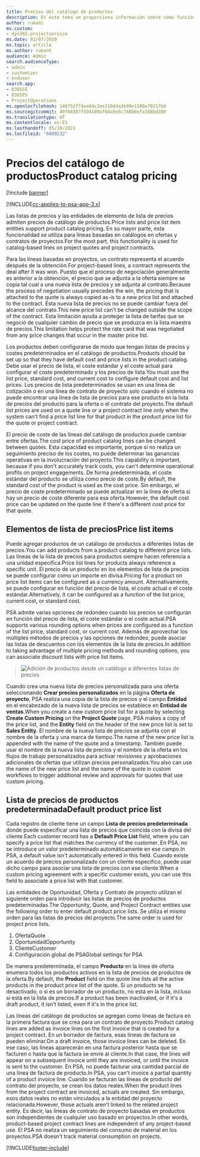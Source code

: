 ```yaml
---
title: Precios del catálogo de productos
description: En este tema se proporciona información sobre cómo funciona el precio del catálogo de productos en Dynamics 365 Project Service Automation (PSA).
author: rumant
ms.custom:
- dyn365-projectservice
ms.date: 03/07/2019
ms.topic: article
ms.author: rumant
audience: Admin
search.audienceType:
- admin
- customizer
- enduser
search.app:
- D365CE
- D365PS
- ProjectOperations
ms.openlocfilehash: 148f52f74ee64c2ee218dda3b09e1188e70217b0
ms.sourcegitcommit: 40f68387f594180af64a5e5c748b6efa188bd300
ms.translationtype: HT
ms.contentlocale: es-ES
ms.lasthandoff: 05/10/2021
ms.locfileid: "6009232"
---
```

# <a name="product-catalog-pricing"></a><span data-ttu-id="194cd-103">Precios del catálogo de productos</span><span class="sxs-lookup"><span data-stu-id="194cd-103">Product catalog pricing</span></span> 

[!include [banner](../includes/psa-now-project-operations.md)]

[!INCLUDE[cc-applies-to-psa-app-3.x](../includes/cc-applies-to-psa-app-3x.md)]


<span data-ttu-id="194cd-104">Las listas de precios y las entidades de elemento de lista de precios admiten precios de catálogo de productos.</span><span class="sxs-lookup"><span data-stu-id="194cd-104">Price lists and price list item entities support product catalog pricing.</span></span> <span data-ttu-id="194cd-105">En su mayor parte, esta funcionalidad se utiliza para líneas basadas en catálogos en ofertas y contratos de proyectos.</span><span class="sxs-lookup"><span data-stu-id="194cd-105">For the most part, this functionality is used for catalog-based lines on project quotes and project contracts.</span></span>

<span data-ttu-id="194cd-106">Para las líneas basadas en proyectos, un contrato representa el acuerdo después de la obtención.</span><span class="sxs-lookup"><span data-stu-id="194cd-106">For project-based lines, a contract represents the deal after it was won.</span></span> <span data-ttu-id="194cd-107">Puesto que el proceso de negociación generalmente es anterior a la obtención, el precio que se adjunta a la oferta siempre se copia tal cual a una nueva lista de precios y se adjunta al contrato.</span><span class="sxs-lookup"><span data-stu-id="194cd-107">Because the process of negotiation usually precedes the win, the pricing that is attached to the quote is always copied as-is to a new price list and attached to the contract.</span></span> <span data-ttu-id="194cd-108">Esta nueva lista de precios no se puede cambiar fuera del alcance del contrato.</span><span class="sxs-lookup"><span data-stu-id="194cd-108">This new price list can't be changed outside the scope of the contract.</span></span> <span data-ttu-id="194cd-109">Esta limitación ayuda a proteger la lista de tarifas que se negoció de cualquier cambio de precio que se produzca en la lista maestra de precios.</span><span class="sxs-lookup"><span data-stu-id="194cd-109">This limitation helps protect the rate card that was negotiated from any price changes that occur in the master price list.</span></span>

<span data-ttu-id="194cd-110">Los productos deben configurarse de modo que tengan listas de precios y costes predeterminados en el catálogo de productos.</span><span class="sxs-lookup"><span data-stu-id="194cd-110">Products should be set up so that they have default cost and price lists in the product catalog.</span></span> <span data-ttu-id="194cd-111">Debe usar el precio de lista, el coste estándar y el coste actual para configurar el coste predeterminado y los precios de lista.</span><span class="sxs-lookup"><span data-stu-id="194cd-111">You must use the list price, standard cost, and current cost to configure default cost and list prices.</span></span> <span data-ttu-id="194cd-112">Los precios de lista predeterminados se usan en una línea de cotización o en una línea de contrato de proyecto solo cuando el sistema no puede encontrar una línea de lista de precios para ese producto en la lista de precios del producto para la oferta o el contrato del proyecto.</span><span class="sxs-lookup"><span data-stu-id="194cd-112">The default list prices are used on a quote line or a project contract line only when the system can't find a price list line for that product in the product price list for the quote or project contract.</span></span>

<span data-ttu-id="194cd-113">El precio de coste de las líneas del catálogo de productos puede cambiar entre ofertas.</span><span class="sxs-lookup"><span data-stu-id="194cd-113">The cost price of product catalog lines can be changed between quotes.</span></span> <span data-ttu-id="194cd-114">Esta capacidad es importante, porque si no realiza un seguimiento preciso de los costes, no puede determinar las ganancias operativas en la involucración del proyecto.</span><span class="sxs-lookup"><span data-stu-id="194cd-114">This capability is important, because if you don't accurately track costs, you can't determine operational profits on project engagements.</span></span> <span data-ttu-id="194cd-115">De forma predeterminada, el coste estándar del producto se utiliza como precio de coste.</span><span class="sxs-lookup"><span data-stu-id="194cd-115">By default, the standard cost of the product is used as the cost price.</span></span> <span data-ttu-id="194cd-116">Sin embargo, el precio de coste predeterminado se puede actualizar en la línea de oferta si hay un precio de coste diferente para esa oferta.</span><span class="sxs-lookup"><span data-stu-id="194cd-116">However, the default cost price can be updated on the quote line if there's a different cost price for that quote.</span></span>

## <a name="price-list-items"></a><span data-ttu-id="194cd-117">Elementos de lista de precios</span><span class="sxs-lookup"><span data-stu-id="194cd-117">Price list items</span></span>

<span data-ttu-id="194cd-118">Puede agregar productos de un catálogo de productos a diferentes listas de precios.</span><span class="sxs-lookup"><span data-stu-id="194cd-118">You can add products from a product catalog to different price lists.</span></span> <span data-ttu-id="194cd-119">Las líneas de la lista de precios para productos siempre hacen referencia a una unidad específica.</span><span class="sxs-lookup"><span data-stu-id="194cd-119">Price list lines for products always reference a specific unit.</span></span> <span data-ttu-id="194cd-120">El precio de un producto en los elementos de lista de precios se puede configurar como un importe en divisa.</span><span class="sxs-lookup"><span data-stu-id="194cd-120">Pricing for a product on price list items can be configured as a currency amount.</span></span> <span data-ttu-id="194cd-121">Alternativamente, se puede configurar en función del precio de lista, el coste actual o el coste estándar.</span><span class="sxs-lookup"><span data-stu-id="194cd-121">Alternatively, it can be configured as a function of the list price, current cost, or standard cost.</span></span>

<span data-ttu-id="194cd-122">PSA admite varias opciones de redondeo cuando los precios se configuran en función del precio de lista, el coste estándar o el coste actual.</span><span class="sxs-lookup"><span data-stu-id="194cd-122">PSA supports various rounding options when prices are configured as a function of the list price, standard cost, or current cost.</span></span> <span data-ttu-id="194cd-123">Además de aprovechar los múltiples métodos de precios y las opciones de redondeo, puede asociar las listas de descuentos con los elementos de la lista de precios.</span><span class="sxs-lookup"><span data-stu-id="194cd-123">In addition to taking advantage of multiple pricing methods and rounding options, you can associate discount lists with price list items.</span></span> 

> ![Adición de productos desde un catálogo a diferentes listas de precios](media/basic-guide-16.png)

<span data-ttu-id="194cd-125">Cuando crea una nueva lista de precios personalizada para una oferta seleccionando **Crear precios personalizados** en la página **Oferta de proyecto**, PSA realiza una copia de la lista de precios y el campo **Entidad** en el encabezado de la nueva lista de precios se establece en **Entidad de ventas**.</span><span class="sxs-lookup"><span data-stu-id="194cd-125">When you create a new custom price list for a quote by selecting **Create Custom Pricing** on the **Project Quote** page, PSA makes a copy of the price list, and the **Entity** field on the header of the new price list is set to **Sales Entity**.</span></span> <span data-ttu-id="194cd-126">El nombre de la nueva lista de precios se adjunta con el nombre de la oferta y una marca de tiempo.</span><span class="sxs-lookup"><span data-stu-id="194cd-126">The name of the new price list is appended with the name of the quote and a timestamp.</span></span> <span data-ttu-id="194cd-127">También puede usar el nombre de la nueva lista de precios y el nombre de la oferta en los flujos de trabajo personalizados para activar revisiones y aprobaciones adicionales de ofertas que utilizan precios personalizados.</span><span class="sxs-lookup"><span data-stu-id="194cd-127">You also can use the name of the new price list and the name of the quote in custom workflows to trigger additional review and approvals for quotes that use custom pricing.</span></span>

 
## <a name="default-product-price-list"></a><span data-ttu-id="194cd-128">Lista de precios de productos predeterminada</span><span class="sxs-lookup"><span data-stu-id="194cd-128">Default product price list</span></span>
<span data-ttu-id="194cd-129">Cada registro de cliente tiene un campo **Lista de precios predeterminada** donde puede especificar una lista de precios que coincida con la divisa del cliente.</span><span class="sxs-lookup"><span data-stu-id="194cd-129">Each customer record has a **Default Price List** field, where you can specify a price list that matches the currency of the customer.</span></span> <span data-ttu-id="194cd-130">En PSA, no se introduce un valor predeterminado automáticamente en ese campo.</span><span class="sxs-lookup"><span data-stu-id="194cd-130">In PSA, a default value isn't automatically entered in this field.</span></span> <span data-ttu-id="194cd-131">Cuando existe un acuerdo de precios personalizado con un cliente específico, puede usar dicho campo para asociar una lista de precios con ese cliente.</span><span class="sxs-lookup"><span data-stu-id="194cd-131">When a custom pricing agreement with a specific customer exists, you can use this field to associate a price list with that customer.</span></span>

<span data-ttu-id="194cd-132">Las entidades de Oportunidad, Oferta y Contrato de proyecto utilizan el siguiente orden para introducir las listas de precios de productos predeterminadas.</span><span class="sxs-lookup"><span data-stu-id="194cd-132">The Opportunity, Quote, and Project Contract entities use the following order to enter default product price lists.</span></span> <span data-ttu-id="194cd-133">Se utiliza el mismo orden para las listas de precios del proyecto.</span><span class="sxs-lookup"><span data-stu-id="194cd-133">The same order is used for project price lists.</span></span>

1.  <span data-ttu-id="194cd-134">Oferta</span><span class="sxs-lookup"><span data-stu-id="194cd-134">Quote</span></span>
2.  <span data-ttu-id="194cd-135">Oportunidad</span><span class="sxs-lookup"><span data-stu-id="194cd-135">Opportunity</span></span>
3.  <span data-ttu-id="194cd-136">Cliente</span><span class="sxs-lookup"><span data-stu-id="194cd-136">Customer</span></span>
4.  <span data-ttu-id="194cd-137">Configuración global de PSA</span><span class="sxs-lookup"><span data-stu-id="194cd-137">Global settings for PSA</span></span>

<span data-ttu-id="194cd-138">De manera predeterminada, el campo **Producto** en la línea de oferta enumera todos los productos activos en la lista de precios de productos de la oferta.</span><span class="sxs-lookup"><span data-stu-id="194cd-138">By default, the **Product** field on the quote line lists all the active products in the product price list of the quote.</span></span> <span data-ttu-id="194cd-139">Si un producto se ha desactivado, o si es un borrador de un producto, no está en la lista, incluso si está en la lista de precios.</span><span class="sxs-lookup"><span data-stu-id="194cd-139">If a product has been inactivated, or if it's a draft product, it isn't listed, even if it's in the price list.</span></span> 

<span data-ttu-id="194cd-140">Las líneas del catálogo de productos se agregan como líneas de factura en la primera factura que se crea para un contrato de proyecto.</span><span class="sxs-lookup"><span data-stu-id="194cd-140">Product catalog lines are added as invoice lines on the first invoice that is created for a project contract.</span></span> <span data-ttu-id="194cd-141">En un borrador de factura, esas líneas de factura se pueden eliminar.</span><span class="sxs-lookup"><span data-stu-id="194cd-141">On a draft invoice, those invoice lines can be deleted.</span></span> <span data-ttu-id="194cd-142">En ese caso, las líneas aparecerán en una factura posterior hasta que se facturen o hasta que la factura se envíe al cliente.</span><span class="sxs-lookup"><span data-stu-id="194cd-142">In that case, the lines will appear on a subsequent invoice until they are invoiced, or until the invoice is sent to the customer.</span></span> <span data-ttu-id="194cd-143">En PSA, no puede facturar una cantidad parcial de una línea de factura de producto.</span><span class="sxs-lookup"><span data-stu-id="194cd-143">In PSA, you can't invoice a partial quantity of a product invoice line.</span></span> <span data-ttu-id="194cd-144">Cuando se facturan las líneas de producto del contrato del proyecto, se crean los datos reales.</span><span class="sxs-lookup"><span data-stu-id="194cd-144">When the product lines from the project contract are invoiced, actuals are created.</span></span> <span data-ttu-id="194cd-145">Sin embargo, esos datos reales no están vinculados a la entidad del proyecto relacionada.</span><span class="sxs-lookup"><span data-stu-id="194cd-145">However, those actuals aren't linked to the related project entity.</span></span> <span data-ttu-id="194cd-146">Es decir, las líneas de contrato de proyecto basadas en productos son independientes de cualquier uso basado en proyectos.</span><span class="sxs-lookup"><span data-stu-id="194cd-146">In other words, product-based project contract lines are independent of any project-based use.</span></span> <span data-ttu-id="194cd-147">El PSA no realiza un seguimiento del consumo de material en los proyectos.</span><span class="sxs-lookup"><span data-stu-id="194cd-147">PSA doesn't track material consumption on projects.</span></span>


[!INCLUDE[footer-include](../includes/footer-banner.md)]